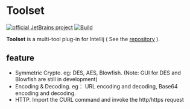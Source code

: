 # Toolset

[![official JetBrains project](https://jb.gg/badges/official.svg)][jb:github]
[![Build](https://github.com/JetBrains/intellij-platform-plugin-template/workflows/Build/badge.svg)][gh:build]

[jb:github]: https://github.com/MorningZengJ/intellij-platform-plugin-toolset/README.md

[gh:build]: https://github.com/MorningZengJ/intellij-platform-plugin-toolset

<!-- Plugin description -->
**Toolset** is a multi-tool plug-in for Intellij ( See
the [repository][gh:template] ).

## feature

- Symmetric Crypto. eg: DES, AES, Blowfish. (Note: GUI for DES and Blowfish are still in development)
- Encoding & Decoding. eg： URL encoding and decoding, Base64 encoding and decoding.
- HTTP. Import the CURL command and invoke the http/https request

[gh:template]: https://github.com/MorningZengJ/intellij-platform-plugin-toolset
<!-- Plugin description end -->

